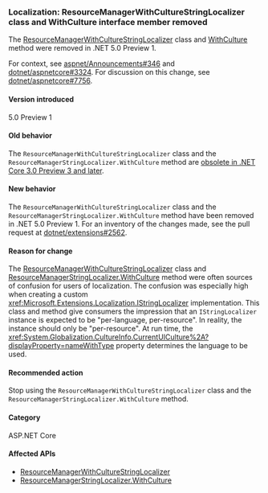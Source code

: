### Localization: ResourceManagerWithCultureStringLocalizer class and WithCulture interface member removed

The [ResourceManagerWithCultureStringLocalizer](/dotnet/api/microsoft.extensions.localization.resourcemanagerwithculturestringlocalizer?view=dotnet-plat-ext-3.1) class and [WithCulture](/dotnet/api/microsoft.extensions.localization.resourcemanagerstringlocalizer.withculture?view=dotnet-plat-ext-3.1) method were removed in .NET 5.0 Preview 1.

For context, see [aspnet/Announcements#346](https://github.com/aspnet/Announcements/issues/346) and [dotnet/aspnetcore#3324](https://github.com/dotnet/aspnetcore/issues/3324). For discussion on this change, see [dotnet/aspnetcore#7756](https://github.com/dotnet/aspnetcore/issues/7756).

#### Version introduced

5.0 Preview 1

#### Old behavior

The `ResourceManagerWithCultureStringLocalizer` class and the `ResourceManagerStringLocalizer.WithCulture` method are [obsolete in .NET Core 3.0 Preview 3 and later](../../../../docs/core/compatibility/2.2-3.0.md#localization-resourcemanagerwithculturestringlocalizer-and-withculture-marked-obsolete).

#### New behavior

The `ResourceManagerWithCultureStringLocalizer` class and the `ResourceManagerStringLocalizer.WithCulture` method have been removed in .NET 5.0 Preview 1. For an inventory of the changes made, see the pull request at [dotnet/extensions#2562](https://github.com/dotnet/extensions/pull/2562/files).

#### Reason for change

The [ResourceManagerWithCultureStringLocalizer](/dotnet/api/microsoft.extensions.localization.resourcemanagerwithculturestringlocalizer?view=dotnet-plat-ext-3.1) class and [ResourceManagerStringLocalizer.WithCulture](/dotnet/api/microsoft.extensions.localization.resourcemanagerstringlocalizer.withculture?view=dotnet-plat-ext-3.1) method were often sources of confusion for users of localization. The confusion was especially high when creating a custom <xref:Microsoft.Extensions.Localization.IStringLocalizer> implementation. This class and method give consumers the impression that an `IStringLocalizer` instance is expected to be "per-language, per-resource". In reality, the instance should only be "per-resource". At run time, the <xref:System.Globalization.CultureInfo.CurrentUICulture%2A?displayProperty=nameWithType> property determines the language to be used.

#### Recommended action

Stop using the `ResourceManagerWithCultureStringLocalizer` class and the `ResourceManagerStringLocalizer.WithCulture` method.

#### Category

ASP.NET Core

#### Affected APIs

- [ResourceManagerWithCultureStringLocalizer](/dotnet/api/microsoft.extensions.localization.resourcemanagerwithculturestringlocalizer?view=dotnet-plat-ext-3.1)
- [ResourceManagerStringLocalizer.WithCulture](/dotnet/api/microsoft.extensions.localization.resourcemanagerstringlocalizer.withculture?view=dotnet-plat-ext-3.1)

<!--

#### Affected APIs

- `T:Microsoft.Extensions.Localization.ResourceManagerWithCultureStringLocalizer`
- `Overload:Microsoft.Extensions.Localization.ResourceManagerStringLocalizer.WithCulture`

-->
